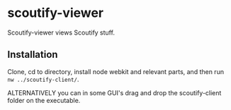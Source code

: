 scoutify-viewer
===============

Scoutify-viewer views Scoutify stuff.

Installation
------------

Clone, cd to directory, install node webkit and relevant parts, and then run `nw ../scoutify-client/`.

ALTERNATIVELY you can in some GUI's drag and drop the scoutify-client folder on the executable.
